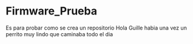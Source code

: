 # Firmware_Prueba
Es para probar como se crea un repositorio
Hola Guille
habia una vez
un perrito
muy
lindo
que 
caminaba
todo el dia
